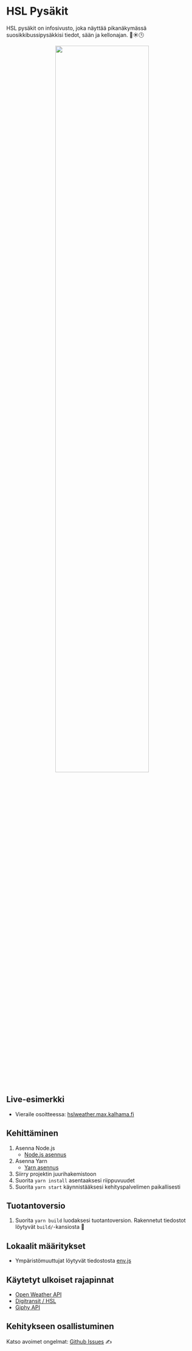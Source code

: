 # HSL Pysäkit

HSL pysäkit on infosivusto, joka näyttää pikanäkymässä suosikkibussipysäkkisi tiedot, sään ja kellonajan. 🚌☀️🕒

<div style="text-align: center;">
    <img src="/examples/mockup.png>" width="70%" />
</div>

## Live-esimerkki

-   Vieraile osoitteessa: [hslweather.max.kalhama.fi](https://hslweather.max.kalhama.fi)

## Kehittäminen

1. Asenna Node.js
    - [Node.js asennus](https://nodejs.org/en/)
2. Asenna Yarn
    - [Yarn asennus](https://classic.yarnpkg.com/en/docs/install)
3. Siirry projektin juurihakemistoon
4. Suorita `yarn install` asentaaksesi riippuvuudet
5. Suorita `yarn start` käynnistääksesi kehityspalvelimen paikallisesti

## Tuotantoversio

1. Suorita `yarn build` luodaksesi tuotantoversion. Rakennetut tiedostot löytyvät `build/`-kansiosta 📁

## Lokaalit määritykset

-   Ympäristömuuttujat löytyvät tiedostosta [env.js](./env.js)

## Käytetyt ulkoiset rajapinnat

-   [Open Weather API](https://openweathermap.org/api)
-   [Digitransit / HSL](https://digitransit.fi/en/developers/apis/)
-   [Giphy API](https://developers.giphy.com/)

## Kehitykseen osallistuminen

Katso avoimet ongelmat: [Github Issues](https://github.com/Kalhama/HSL-Pysakit/issues) ✍️
